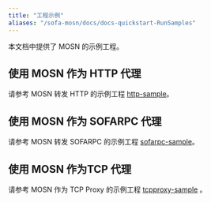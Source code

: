 ```yaml
---
title: "工程示例"
aliases: "/sofa-mosn/docs/docs-quickstart-RunSamples"
---
```


本文档中提供了 MOSN 的示例工程。

## 使用 MOSN 作为 HTTP 代理

请参考 MOSN 转发 HTTP 的示例工程 [http-sample](https://github.com/sofastack/sofa-mosn/blob/master/examples/cn_readme/http-sample/README.md)。

## 使用 MOSN 作为 SOFARPC 代理

请参考 MOSN 转发 SOFARPC 的示例工程 [sofarpc-sample](https://github.com/sofastack/sofa-mosn/blob/master/examples/cn_readme/sofarpc-sample/README.md)。

## 使用 MOSN 作为TCP 代理

请参考 MOSN 作为 TCP Proxy 的示例工程 [tcpproxy-sample](https://github.com/sofastack/sofa-mosn/blob/master/examples/cn_readme/tcpproxy-sample/README.md) 。
